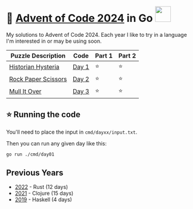 # 🎄 [Advent of Code 2024](https://adventofcode.com/2024) in Go <img src="https://raw.githubusercontent.com/MariaLetta/free-gophers-pack/refs/heads/master/characters/svg/9.svg" height="42px">

My solutions to Advent of Code 2024. Each year I like to try in a
language I'm interested in or may be using soon.

| Puzzle Description                                         | Code                         | Part 1 | Part 2 |
| ---------------------------------------------------------- | ---------------------------- | ------ | ------ |
| [Historian Hysteria](https://adventofcode.com/2024/day/1)  | [Day 1](./cmd/day01/main.go) | ⭐     | ⭐     |
| [Rock Paper Scissors](https://adventofcode.com/2024/day/2) | [Day 2](./cmd/day02/main.go) | ⭐     | ⭐     |
| [Mull It Over](https://adventofcode.com/2024/day/3)        | [Day 3](./cmd/day03/main.go) | ⭐     | ⭐     |

## ⭐ Running the code

You'll need to place the input in `cmd/dayxx/input.txt`.

Then you can run any given day like this:

```sh
go run ./cmd/day01
```

## Previous Years

- [2022](https://github.com/andy2mrqz/aoc-2022) - Rust (12 days)
- [2021](https://github.com/andy2mrqz/aoc-2021) - Clojure (15 days)
- [2019](https://github.com/andy2mrqz/aoc-2019) - Haskell (4 days)
